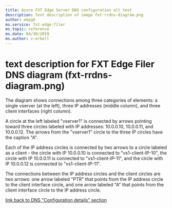 ```yaml
---
title: Azure FXT Edge Server DNS configuration alt text
description: Text description of image fxt-rrdns-diagram.png
author: ekpgh
ms.service: fxt-edge-filer
ms.topic: reference
ms.date: 04/30/2019
ms.author: v-erkell
---
```


# text description for FXT Edge Filer DNS diagram (fxt-rrdns-diagram.png)

The diagram shows connections among three categories of elements: a single vserver (at the left), three IP addresses (middle column), and three client interfaces (right column). 

A circle at the left labeled "vserver1" is connected by arrows pointing toward three circles labeled with IP addresses: 10.0.0.10, 10.0.0.11, and 10.0.0.12. The arrows from the "vserver1" circle to the three IP circles have the caption "A". 

Each of the IP address circles is connected by two arrows to a circle labeled as a client - the circle with IP 10.0.0.10 is connected to "vs1-client-IP-10", the circle with IP 10.0.0.11 is connected to "vs1-client-IP-11", and the circle with IP 10.0.0.12 is connected to "vs1-client-IP-11". 

The connections between the IP address circles and the client circles are two arrows: one arrow labeled "PTR" that points from the IP address circle to the client interface circle, and one arrow labeled "A" that points from the client interface circle to the IP address circle.

[link back to DNS "Configuration details" section](fxt-configure-network.md#round-robin-dns-configuration-details)